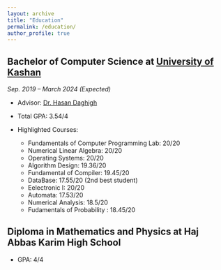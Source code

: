 ```yaml
---
layout: archive
title: "Education"
permalink: /education/
author_profile: true
---
```


## Bachelor of Computer Science at [University of Kashan](https://kashanu.ac.ir/en)

*Sep. 2019 – March 2024 (Expected)*

- Advisor: [Dr. Hasan Daghigh   ](https://faculty.kashanu.ac.ir/daghigh/en)

- Total GPA: 3.54/4  

- Highlighted Courses:
   * Fundamentals of Computer Programming Lab: 20/20
   * Numerical Linear Algebra: 20/20
   * Operating Systems: 20/20
   * Algorithm Design: 19.36/20 
   * Fundamental of Compiler: 19.45/20
   * DataBase: 17.55/20 (2nd best student)
   * Eelectronic I: 20/20
   * Automata: 17.53/20 
   * Numerical Analysis: 18.5/20
   * Fudamentals of Probability : 18.45/20


## Diploma in Mathematics and Physics at Haj Abbas Karim High School


- GPA: 4/4